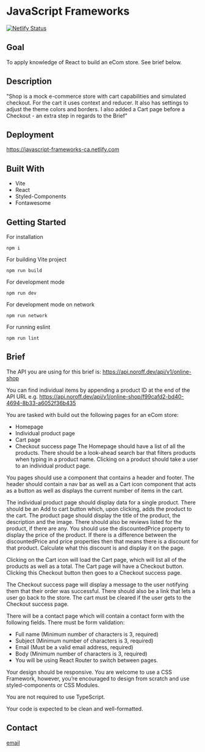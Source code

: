 # JavaScript Frameworks

[![Netlify Status](https://api.netlify.com/api/v1/badges/9e672636-d299-4101-a131-4a5962f5158e/deploy-status)](https://app.netlify.com/sites/javascript-frameworks-ca/deploys)

## Goal

To apply knowledge of React to build an eCom store.
See brief below.

## Description

"Shop is a mock e-commerce store with cart capabilities and simulated checkout. For the cart it uses context and reducer. It also has settings to adjust the theme colors and borders.
I also added a Cart page before a Checkout - an extra step in regards to the Brief"

## Deployment

https://javascript-frameworks-ca.netlify.com

## Built With

- Vite
- React
- Styled-Components
- Fontawesome

## Getting Started

For installation

```
npm i
```

For building Vite project

```
npm run build
```

For development mode

```
npm run dev
```

For development mode on network

```
npm run network
```

For running eslint

```
npm run lint
```

## Brief

The API you are using for this brief is: https://api.noroff.dev/api/v1/online-shop

You can find individual items by appending a product ID at the end of the API URL e.g. https://api.noroff.dev/api/v1/online-shop/f99cafd2-bd40-4694-8b33-a6052f36b435

You are tasked with build out the following pages for an eCom store:

- Homepage
- Individual product page
- Cart page
- Checkout success page
  The Homepage should have a list of all the products. There should be a look-ahead search bar that filters products when typing in a product name. Clicking on a product should take a user to an individual product page.

You pages should use a <Layout> component that contains a header and footer. The header should contain a nav bar as well as a Cart icon component that acts as a button as well as displays the current number of items in the cart.

The individual product page should display data for a single product. There should be an Add to cart button which, upon clicking, adds the product to the cart. The product page should display the title of the product, the description and the image. There should also be reviews listed for the product, if there are any. You should use the discountedPrice property to display the price of the product. If there is a difference between the discountedPrice and price properties then that means there is a discount for that product. Calculate what this discount is and display it on the page.

Clicking on the Cart icon will load the Cart page, which will list all of the products as well as a total. The Cart page will have a Checkout button. Clicking this Checkout button then goes to a Checkout success page.

The Checkout success page will display a message to the user notifying them that their order was successful. There should also be a link that lets a user go back to the store. The cart must be cleared if the user gets to the Checkout success page.

There will be a contact page which will contain a contact form with the following fields. There must be form validation:

- Full name (Minimum number of characters is 3, required)
- Subject (Minimum number of characters is 3, required)
- Email (Must be a valid email address, required)
- Body (Minimum number of characters is 3, required)
- You will be using React Router to switch between pages.

Your design should be responsive. You are welcome to use a CSS Framework, however, you’re encouraged to design from scratch and use styled-components or CSS Modules.

You are not required to use TypeScript.

Your code is expected to be clean and well-formatted.

## Contact

[email](mailto:daniel.vier@gmail.com)
